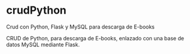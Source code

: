 # crudPython
Crud con Python, Flask y MySQL para descarga de E-books

CRUD de Python, para descarga de E-books, enlazado con una base de datos MySQL mediante Flask.
